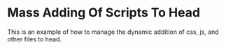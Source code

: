 # Mass Adding Of Scripts To Head

This is an example of how to manage the dynamic addition of css, js, and other files to head.
